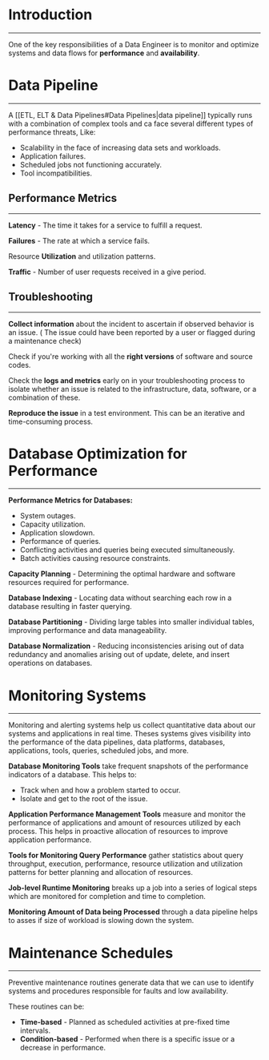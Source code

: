 # Introduction
---
One of the key responsibilities of a Data Engineer is to monitor and optimize systems and data flows for **performance** and **availability**.

# Data Pipeline
---
A [[ETL, ELT & Data Pipelines#Data Pipelines|data pipeline]] typically runs with a combination of complex tools and ca face several different types of performance threats, Like:
- Scalability in the face of increasing data sets and workloads.
- Application failures.
- Scheduled jobs not functioning accurately.
- Tool incompatibilities.

## Performance Metrics
---
**Latency** - The time it takes for a service to fulfill a request.

**Failures** - The rate at which a service fails.

Resource **Utilization** and utilization patterns.

**Traffic** - Number of user requests received in a give period.

## Troubleshooting
---
**Collect information** about the incident to ascertain if observed behavior is an issue. ( The issue could have been reported by a user or flagged during a maintenance check)

Check if you're working with all the **right versions** of software and source codes.

Check the **logs and metrics** early on in your troubleshooting process to isolate whether an issue is related to the infrastructure, data, software, or a combination of these.

**Reproduce the issue** in a test environment. This can be an iterative and time-consuming process.

# Database Optimization for Performance
---
**Performance Metrics for Databases:**
- System outages.
- Capacity utilization.
- Application slowdown.
- Performance of queries.
- Conflicting activities and queries being executed simultaneously.
- Batch activities causing resource constraints.

**Capacity Planning** - Determining the optimal hardware and software resources required for performance.

**Database Indexing** - Locating data without searching each row in a database resulting in faster querying.

**Database Partitioning** - Dividing large tables into smaller individual tables, improving performance and data manageability.

**Database Normalization** - Reducing inconsistencies arising out of data redundancy and anomalies arising out of update, delete, and insert operations on databases.

# Monitoring Systems
---
Monitoring and alerting systems help us collect quantitative data about our systems and applications in real time.
Theses systems gives visibility into the performance of the data pipelines, data platforms, databases, applications, tools, queries, scheduled jobs, and more.

**Database Monitoring Tools** take frequent snapshots of the performance indicators of a database. This helps to:
- Track when and how a problem started to occur.
- Isolate and get to the root of the issue.

**Application Performance Management Tools** measure and monitor the performance of applications and amount of resources utilized by each process. This helps in proactive allocation of resources to improve application performance.

**Tools for Monitoring Query Performance** gather statistics about query throughput, execution, performance, resource utilization and utilization patterns for better planning and allocation of resources.

**Job-level Runtime Monitoring** breaks up a job into a series of logical steps which are monitored for completion and time to completion.

**Monitoring Amount of Data being Processed** through a data pipeline helps to asses if size of workload is slowing down the system.

# Maintenance Schedules
---
Preventive maintenance routines generate data that we can use to identify systems and procedures responsible for faults and low availability.

These routines can be:
- **Time-based** - Planned as scheduled activities at pre-fixed time intervals.
- **Condition-based** - Performed when there is a specific issue or a decrease in performance.